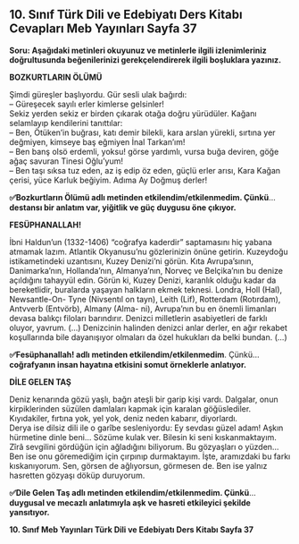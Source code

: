 ## 10. Sınıf Türk Dili ve Edebiyatı Ders Kitabı Cevapları Meb Yayınları Sayfa 37

**Soru: Aşağıdaki metinleri okuyunuz ve metinlerle ilgili izlenimleriniz doğrultusunda beğenilerinizi gerekçelendirerek ilgili boşluklara yazınız.**

**BOZKURTLARIN ÖLÜMÜ**

Şimdi güreşler başlıyordu. Gür sesli ulak bağırdı:  
 – Güreşecek sayılı erler kimlerse gelsinler!  
 Sekiz yerden sekiz er birden çıkarak otağa doğru yürüdüler. Kağanı selamlayıp kendilerini tanıttılar:  
 – Ben, Ötüken’in buğrası, katı demir bilekli, kara arslan yürekli, sırtına yer değmiyen, kimseye baş eğmiyen İnal Tarkan’ım!  
 – Ben banş olsö erdemli, yoksu! görse yardımlı, vursa buğa deviren, göğe ağaç savuran Tinesi Oğlu’yum!  
 – Ben taşı sıksa tuz eden, az iş edip öz eden, güçlü erler arısı, Kara Kağan çerisi, yüce Karluk beğiyim. Adıma Ay Doğmuş derler!

**✅Bozkurtların Ölümü adlı metinden etkilendim/etkilenmedim. Çünkü**…**destansı bir anlatım var, yiğitlik ve güç duygusu öne çıkıyor.**

**FESÜPHANALLAH!**

İbni Haldun’un (1332-1406) “coğrafya kaderdir” saptamasını hiç yabana atmamak lazım. Atlantik Okyanusu’nu gözlerinizin önüne getirin. Kuzeydoğu istikametindeki uzantısını, Kuzey Denizi’ni görün. Kıta Avrupa’sının, Danimarka’nın, Hollanda’nın, Almanya’nın, Norveç ve Belçika’nın bu denize açıldığını tahayyül edin. Görün ki, Kuzey Denizi, karanlık olduğu kadar da bereketlidir, buralarda yaşayan halkların ekmek teknesi. Londra, Holl (Hal), Newsantle-On- Tyne (Nivsentıl on tayn), Leith (Lif), Rotterdam (Rotırdam), Antvverb (Entvörb), Almany (Alma- ni), Avrupa’nın bu en önemli limanları devasa balıkçı filoları barındırır. Denizci milletlerin asabiyetleri de farklı oluyor, yavrum. (…) Denizcinin halinden denizci anlar derler, en ağır rekabet koşullarında bile dayanışıyor olmaları da özel hukukları da belki bundan. (…)

**✅Fesüphanallah! adlı metinden etkilendim/etkilenmedim**. Çünkü…**coğrafyanın insan hayatına etkisini somut örneklerle anlatıyor.**

**DİLE GELEN TAŞ**

Deniz kenarında gözü yaşlı, bağrı ateşli bir garip kişi vardı. Dalgalar, onun kirpiklerinden süzülen damlaları kapmak için karalan göğüslediler.  
 Kıyıdakiler, fırtına yok, yel yok, deniz neden kabarır, diyorlardı.  
 Derya ise dilsiz dili ile o garîbe sesleniyordu: Ey sevdası güzel adam! Aşkın hürmetine dinle beni… Sözüme kulak ver. Bilesin ki seni kıskanmaktayım. Zîrâ sevgilini gördüğün için ağladığını biliyorum. Bu gözyaşları o yüzden…  
 Ben ise onu göremediğim için çırpınıp durmaktayım. İşte, aramızdaki bu farkı kıskanıyorum. Sen, görsen de ağlıyorsun, görmesen de. Ben ise yalnız hasretten gözyaşı döküp duruyorum.

**✅Dile Gelen Taş adlı metinden etkilendim/etkilenmedim. Çünkü**…**duygusal ve mecazlı anlatımıyla aşk ve hasreti etkileyici şekilde yansıtıyor.**

**10. Sınıf Meb Yayınları Türk Dili ve Edebiyatı Ders Kitabı Sayfa 37**